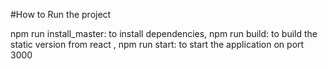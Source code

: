 #How to Run the project

npm run install_master: to install dependencies, 
npm run build: to build the static version from react , 
npm run start: to start the application on port 3000
